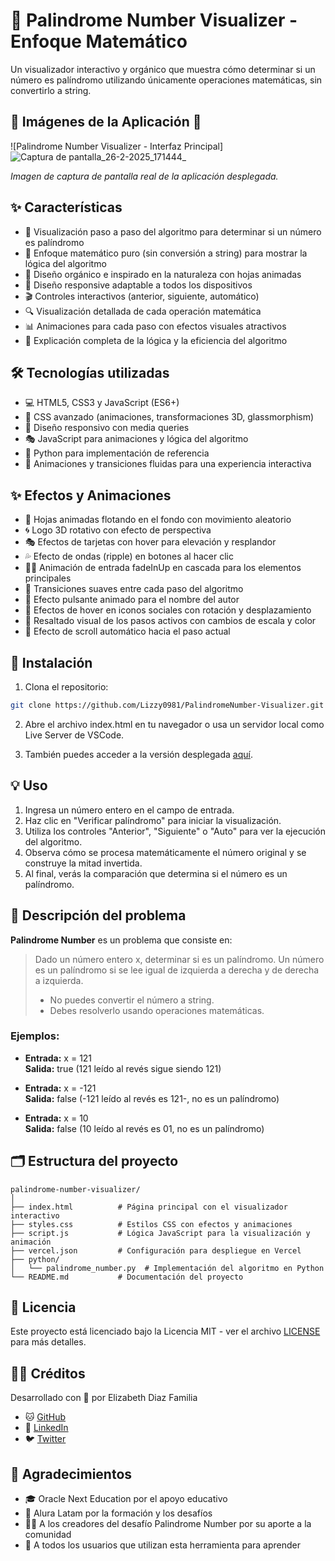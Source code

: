 # 🌿 Palindrome Number Visualizer - Enfoque Matemático

Un visualizador interactivo y orgánico que muestra cómo determinar si un número es palíndromo utilizando únicamente operaciones matemáticas, sin convertirlo a string.

## 📱 Imágenes de la Aplicación 📱

![Palindrome Number Visualizer - Interfaz Principal]![Captura de pantalla_26-2-2025_171444_](https://github.com/user-attachments/assets/e04f3db8-af37-49d4-9df8-d1eccfe21a19)


*Imagen de captura de pantalla real de la aplicación desplegada.*

## ✨ Características

- 🧮 Visualización paso a paso del algoritmo para determinar si un número es palíndromo
- 🔢 Enfoque matemático puro (sin conversión a string) para mostrar la lógica del algoritmo
- 🌱 Diseño orgánico e inspirado en la naturaleza con hojas animadas
- 📱 Diseño responsive adaptable a todos los dispositivos
- 🎬 Controles interactivos (anterior, siguiente, automático)
- 🔍 Visualización detallada de cada operación matemática
- 📊 Animaciones para cada paso con efectos visuales atractivos
- 🌿 Explicación completa de la lógica y la eficiencia del algoritmo

## 🛠️ Tecnologías utilizadas

- 💻 HTML5, CSS3 y JavaScript (ES6+)
- 🎨 CSS avanzado (animaciones, transformaciones 3D, glassmorphism)
- 📱 Diseño responsivo con media queries
- 🎭 JavaScript para animaciones y lógica del algoritmo
- 🐍 Python para implementación de referencia
- 🎯 Animaciones y transiciones fluidas para una experiencia interactiva

## ✨ Efectos y Animaciones

- 🍃 Hojas animadas flotando en el fondo con movimiento aleatorio
- 🌀 Logo 3D rotativo con efecto de perspectiva
- 🎭 Efectos de tarjetas con hover para elevación y resplandor
- 💦 Efecto de ondas (ripple) en botones al hacer clic
- 🏃‍♂️ Animación de entrada fadeInUp en cascada para los elementos principales
- 🔄 Transiciones suaves entre cada paso del algoritmo
- 💫 Efecto pulsante animado para el nombre del autor
- 🌈 Efectos de hover en iconos sociales con rotación y desplazamiento
- 🎯 Resaltado visual de los pasos activos con cambios de escala y color
- 📌 Efecto de scroll automático hacia el paso actual

## 🚀 Instalación

1. Clona el repositorio:
```bash
git clone https://github.com/Lizzy0981/PalindromeNumber-Visualizer.git
```

2. Abre el archivo index.html en tu navegador o usa un servidor local como Live Server de VSCode.

3. También puedes acceder a la versión desplegada [aquí](https://palindrome-number-visualizer.vercel.app/).

## 💡 Uso

1. Ingresa un número entero en el campo de entrada.
2. Haz clic en "Verificar palíndromo" para iniciar la visualización.
3. Utiliza los controles "Anterior", "Siguiente" o "Auto" para ver la ejecución del algoritmo.
4. Observa cómo se procesa matemáticamente el número original y se construye la mitad invertida.
5. Al final, verás la comparación que determina si el número es un palíndromo.

## 📝 Descripción del problema

**Palindrome Number** es un problema que consiste en:

> Dado un número entero x, determinar si es un palíndromo. Un número es un palíndromo si se lee igual de izquierda a derecha y de derecha a izquierda.
> 
> - No puedes convertir el número a string.
> - Debes resolverlo usando operaciones matemáticas.

### Ejemplos:

- **Entrada:** x = 121  
  **Salida:** true (121 leído al revés sigue siendo 121)

- **Entrada:** x = -121  
  **Salida:** false (-121 leído al revés es 121-, no es un palíndromo)

- **Entrada:** x = 10  
  **Salida:** false (10 leído al revés es 01, no es un palíndromo)

## 🗂️ Estructura del proyecto

```
palindrome-number-visualizer/
│
├── index.html          # Página principal con el visualizador interactivo
├── styles.css          # Estilos CSS con efectos y animaciones
├── script.js           # Lógica JavaScript para la visualización y animación
├── vercel.json         # Configuración para despliegue en Vercel
├── python/
│   └── palindrome_number.py  # Implementación del algoritmo en Python
└── README.md           # Documentación del proyecto
```

## 📄 Licencia

Este proyecto está licenciado bajo la Licencia MIT - ver el archivo [LICENSE](LICENSE) para más detalles.

## 👩‍💻 Créditos

Desarrollado con 💚 por Elizabeth Diaz Familia
- 🐱 [GitHub](https://github.com/Lizzy0981)
- 💼 [LinkedIn](https://linkedin.com/in/eli-familia/)
- 🐦 [Twitter](https://twitter.com/Lizzyfamilia)
  
## 🙏 Agradecimientos

- 🎓 Oracle Next Education por el apoyo educativo
- 🚀 Alura Latam por la formación y los desafíos
- 👨‍🏫 A los creadores del desafío Palindrome Number por su aporte a la comunidad
- 🌟 A todos los usuarios que utilizan esta herramienta para aprender
